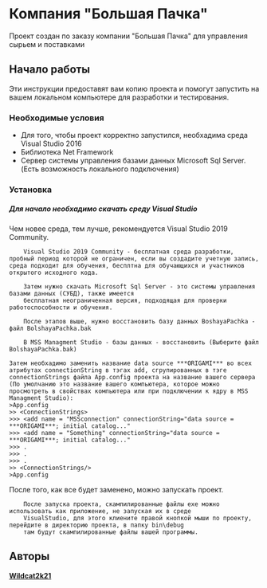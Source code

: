 # Компания "Большая Пачка"

Проект создан по заказу компании "Большая Пачка" для управления сырьем и поставками

## Начало работы

Эти инструкции предоставят вам копию проекта и помогут запустить на вашем локальном компьютере для разработки и тестирования.

### Необходимые условия

* Для того, чтобы проект корректно запустился, необхадима среда Visual Studio 2016
* Библиотека Net Framework
* Cервер системы управления базами данных Microsoft Sql Server. (Есть возможность локального подключения)

### Установка

##### Для начало необхадимо скачать среду Visual Studio


 Чем новее среда, тем лучше, рекомендуется Visual Studio 2019 Community.

```
	Visual Studio 2019 Community - бесплатная среда разработки, пробный период которой не ограничен, если вы создадите учетную запись, среда подходит для обучения, бесплтна для обучающихся и участников открытого исходного кода.

```

```
	Затем нужно скачать Microsoft Sql Server - это системы управления базами данных (СУБД), также имеется
	бесплатная неограниченная версия, подходящая для проверки работоспособности и обучения.
```

```
	После этапов выше, нужно восстановить базу данных BoshayaPachka - файл BolshayaPachka.bak
```

```
	В MSS Managment Studio - базы данных - восстановить (Выберите файл BolshayaPachka.bak)
```


	Затем необхадимо заменить название data source ***ORIGAMI*** во всех атрибутах connectionString в тэгах add, сгрупированных в тэге connectionStrings файла App.config проекта на название вашего сервера (По умолчанию это название вашего компьютера, которое можно просмотреть в свойствах компьютера или при подключении к ядру в MSS Managment Studio):
	>App.config
	>> <ConnectionStrings>
	>>> <add name = "MSSconnection" connectionString="data source = ***ORIGAMI***; initial catalog..."
	>>> <add name = "Something" connectionString="data source = ***ORIGAMI***; initial catalog..."
	>>> .
	>>> .
	>>> .
	>> <ConnectionStrings/>
	>App.config
	


После того, как все будет заменено, можно запускать проект.

```
	После запуска проекта, скампилированные файлы exe можно использовать как приложение, не запуская их в среде
	VisualStudio, для этого клиените правой кнопкой мыши по проекту, перейдите в директорию проекта, в папку bin\debug
	там будут скампилированные файлы вашей программы.
```

## Авторы

[**Wildcat2k21**](https://github.com/Wildcat2k21)
